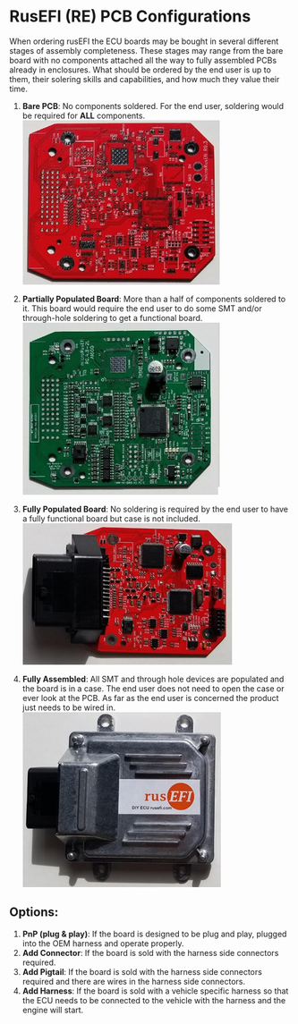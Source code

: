# RusEFI (RE) PCB Configurations
When ordering rusEFI the ECU boards may be bought in several different stages of assembly completeness. These stages may range from the bare board with no components attached all the way to fully assembled PCBs already in enclosures. What should be ordered by the end user is up to them, their solering skills and capabilities, and how much they value their time. 

1. **Bare PCB**: No components soldered. For the end user, soldering would be required for **ALL** components. 
![BareMRE](Hardware/Images/BareMRE.png "Bare MRE")

2. **Partially Populated Board**: More than a half of components soldered to it. This board would require the end user to do some SMT and/or through-hole soldering to get a functional board.  
![PartialMRE](Images/PartialMRE.png "Partial MRE")

1. **Fully Populated Board**: No soldering is required by the end user to have a fully functional board but case is not included.  
![PopulatedMRE](Images/PopulatedMRE.png "Populated MRE")

1. **Fully Assembled**: All SMT and through hole devices are populated and the board is in a case. The end user does not need to open the case or ever look at the PCB. As far as the end user is concerned the product just needs to be wired in.  
![CompleteMRE](Images/CompleteMRE.png "Complete MRE")


## Options:
1.	**PnP (plug & play)**: If the board is designed to be plug and play, plugged into the OEM harness and operate properly. 
2.	**Add Connector**: If the board is sold with the harness side connectors required. 
3.	**Add Pigtail**: If the board is sold with the harness side connectors required and there are wires in the harness side connectors. 
4.	**Add Harness**: If the board is sold with a vehicle specific harness so that the ECU needs to be connected to the vehicle with the harness and the engine will start.
